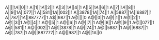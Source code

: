 A$||||1
A$||0||1
A$||1||1
A$||2||1
A$||3||1
A$||4||1
A$||5||1
A$||6||1
A$||7||1
A$||8||1
A$||9||1
A$||077||1
A$||581||1
A$||002||1
A$||3878||1
A$||74||1
A$||5887||1
A$||6887||1
A$||787||1
A$||887777||1
A$||987||1
A@||||0
A@||0||1
A@||1||1
A@||2||1
A@||3||1
A@||4||1
A@||5||1
A@||6||1
A@||7||1
A@||8||1
A@||9||1
A@||077||1
A@||581||1
A@||002||1
A@||3878||1
A@||74||1
A@||5887||1
A@||6887||1
A@||787||1
A@||887777||1
A@||987||1
A@||1A||0
